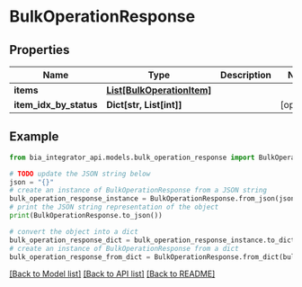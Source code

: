 # BulkOperationResponse


## Properties

Name | Type | Description | Notes
------------ | ------------- | ------------- | -------------
**items** | [**List[BulkOperationItem]**](BulkOperationItem.md) |  | 
**item_idx_by_status** | **Dict[str, List[int]]** |  | [optional] 

## Example

```python
from bia_integrator_api.models.bulk_operation_response import BulkOperationResponse

# TODO update the JSON string below
json = "{}"
# create an instance of BulkOperationResponse from a JSON string
bulk_operation_response_instance = BulkOperationResponse.from_json(json)
# print the JSON string representation of the object
print(BulkOperationResponse.to_json())

# convert the object into a dict
bulk_operation_response_dict = bulk_operation_response_instance.to_dict()
# create an instance of BulkOperationResponse from a dict
bulk_operation_response_from_dict = BulkOperationResponse.from_dict(bulk_operation_response_dict)
```
[[Back to Model list]](../README.md#documentation-for-models) [[Back to API list]](../README.md#documentation-for-api-endpoints) [[Back to README]](../README.md)


